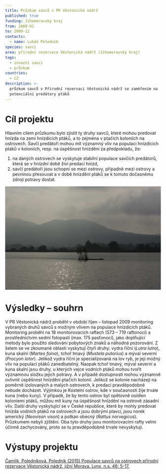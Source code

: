```yaml
---
title: Průzkum savců v PR Věstonická nádrž
published: true
funding: Jihomoravský kraj
from: 2009-01
to: 2009-12
contacts:
  - name: Lukáš Poledník
species: savci
area: přírodní rezervace Věstonická nádrž (Jihomoravský kraj)
tags:
  - invazní savci
  - průzkum
countries:
  - CZ
description: >-
  průzkum savců v Přírodní rezervaci Věstonická nádrž se zaměřením na
  potenciální predátory ptáků
---
```

# Cíl projektu

Hlavním cílem průzkumu bylo zjistit ty druhy savců, které mohou predovat hnízda na zemi hnízdících ptáků, a to zejména v ptačích koloniích na ostrovech. Savčí predátoři mohou mít významný vliv na populaci hnízdících ptáků v koloniích, resp. na úspěšnost hnízdění za předpokladu, že:

1. na daných ostrovech se vyskytuje stabilní populace savčích predátorů, která se v hnízdní době živí predací hnízd,
2. savčí predátoři jsou schopni se mezi ostrovy, případně mezi ostrovy a pevninou přesouvat a v době hnízdění ptáků se k tomuto dočasnému zdroji potravy dostat.

![Pohled na Věstonickou nádrž, střední nádrž díla Nové mlýny](/media/_igp3869.jpg "Věstonická nádrž")

# Výsledky – souhrn

V PR Věstonická nádrž proběhl v období říjen – listopad 2009 monitoring vybraných druhů savců s možným vlivem na populace hnízdících ptáků. Monitoring proběhl na 18 monitorovacích raftech (573 – 719 raftonocí) a prostřednictvím sedmi fotopastí (max. 175 pasťonocí), jako doplňující metody bylo použito sledování pobytových znaků a náhodná pozorování. Z šelem se ve zkoumané oblasti vyskytují čtyři druhy: vydra říční (_Lutra lutra_), kuna skalní (_Martes foina_), tchoř tmavý (_Mustela putorius_) a mýval severní (_Procyon lotor_). Jelikož vydra říční je specializovaná na lov ryb, je její možný vliv na populaci ptáků zanedbatelný. Naopak tchoř tmavý, mýval severní a kuna skalní jsou druhy, u kterých vejce vodních ptáků mohou tvořit významnou složku jejich potravy. A v případě dostupnosti mohou významně ovlivnit úspěšnost hnízdění ptačích kolonií. Jelikož se kolonie nacházejí na poměrně izolovaných a malých ostrovech, k predaci pravděpodobně nebude docházet. Výjimkou je Kostelní ostrov, kde v současnosti žije trvale kuna (nebo kuny). V případě, že by tento ostrov byl opětovně osídlen koloniemi ptáků, můžou mít kuny na úspěšnost hnízdění na ostrově zásadní vliv. Další druhy vyskytující se v České republice, které by mohly predovat hnízda vodních ptáků na ostrovech a jsou dobrými plavci, jsou norek americký (_Neovison vison_) a potkan obecný (_Rattus norvegicus_). Průzkumem nebyli zjištěni. Oba tyto druhy jsou monitorovacími rafty velmi účinně zachycovány, proto se tu pravděpodobně trvale nevyskytují.

# Výstupy projektu

[Čamlík, Poledníková, Poledník (2015) Populace savců na ostrovech přírodní rezervace Věstonická nádrž, jižní Morava. Lynx, n.s. 46: 5-17.](/media/005_017_Camlik.pdf)

